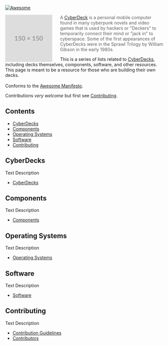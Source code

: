 <!-- ======================================== README.md Start ======================================== -->


<!-- ------------------------------ Intro Start ------------------------------ -->

[![Awesome](https://cdn.rawgit.com/sindresorhus/awesome/d7305f38d29fed78fa85652e3a63e154dd8e8829/media/badge.svg)](https://github.com/sindresorhus/awesome)

<img src="img/placeholder-150px.svg" alt="CyberDeck Logo" align="left" style="margin-right: 25px" height=150>

> A [CyberDeck](https://www.reddit.com/r/cyberdeck) is a personal mobile computer found in many cyberpunk novels and video games that is used by hackers or "Deckers" to temporarily connect their mind or "jack in" to cyberspace. Some of the first appearances of CyberDecks were in the Sprawl Trilogy by William Gibson in the early 1980s.

This is a series of lists related to [CyberDecks](https://www.reddit.com/r/cyberdeck), including decks themselves, components, software, and other resources.  This page is meant to be a resource for those who are building their own decks.
<br>
<br>
Conforms to the [Awesome Manifesto](https://github.com/sindresorhus/awesome/blob/main/awesome.md).

Contributions *very welcome* but first see [Contributing](#contributing).

<!-- ------------------------------ Intro End ------------------------------ -->


<!-- ------------------------------ Contents Start ------------------------------ -->

## Contents

- [CyberDecks](#cyberdecks)
- [Components](#components)
- [Operating Systems](#operating-systems)
- [Software](#software)
- [Contributing](#contributing)

<!-- ------------------------------ Contents End ------------------------------ -->


<!-- ------------------------------ CyberDecks Start ------------------------------ -->

## CyberDecks

Text Description

 - [CyberDecks](doc/cyberdecks.md)

<!-- ------------------------------ CyberDecks End ------------------------------ -->


<!-- ------------------------------ Components Start ------------------------------ -->

## Components

Text Description

 - [Components](doc/components.md)

<!-- ------------------------------ Components End ------------------------------ -->


<!-- ------------------------------ Operating Systems Start ------------------------------ -->

## Operating Systems

Text Description

 - [Operating Systems](doc/operating-systems.md)

<!-- ------------------------------ Operating Systems End ------------------------------ -->


<!-- ------------------------------ Software Start ------------------------------ -->

## Software

Text Description

 - [Software](doc/software.md)

<!-- ------------------------------ Software End ------------------------------ -->


<!-- ------------------------------ Contributing Start ------------------------------ -->

## Contributing

Text Description

 - [Contribution Guidelines](CONTRIBUTING.md)
 - [Contributors](CONTRIBUTORS.md)

<!-- ------------------------------ Contributing End ------------------------------ -->


<!-- ======================================== README.md Start ======================================== -->
